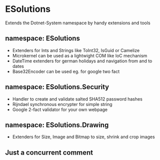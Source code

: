 # ESolutions
Extends the Dotnet-System namespace by handy extensions and tools

## namespace: ESolutions
* Extenders for Ints and Strings like ToInt32, IsGuid or Camelize
* Microkernel can be used as a lightwight COM like IoC mechanism
* DateTime extenders for german holidays and navigation from and to dates
* Base32Encoder can be used eg. for google two fact

## namespace: ESolutions.Security
* Handler to create and validate salted SHA512 password hashes
* Rijndael synchronous encrypter for simple string
* Google 2-fact validator for your own webpage

## namespace: ESolutions.Drawing
* Extenders for Size, Image and Bitmap to size, shrink and crop images

## Just a concurrent comment

